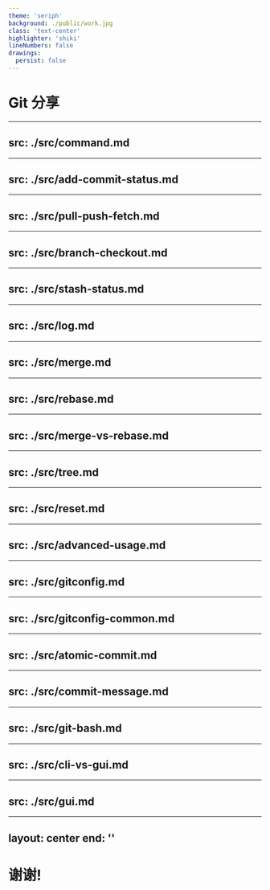 ```yaml
---
theme: 'seriph'
background: ./public/work.jpg
class: 'text-center'
highlighter: 'shiki'
lineNumbers: false
drawings:
  persist: false
---
```


# Git 分享

<!-- 
大家好，本次 Git 分享范围是 Git 的基础使用及基本工作原理。主要目的是让大家对 Git 有新的认识，帮助大家在项目开发中处理代码管理问题和 Git 使用规范。
-->

---
src: ./src/command.md
---

---
src: ./src/add-commit-status.md
---

---
src: ./src/pull-push-fetch.md
---

---
src: ./src/branch-checkout.md
---

---
src: ./src/stash-status.md
---

---
src: ./src/log.md
---

---
src: ./src/merge.md
---

---
src: ./src/rebase.md
---

---
src: ./src/merge-vs-rebase.md
---

---
src: ./src/tree.md
---

---
src: ./src/reset.md
---

---
src: ./src/advanced-usage.md
---

---
src: ./src/gitconfig.md
---

---
src: ./src/gitconfig-common.md
---

---
src: ./src/atomic-commit.md
---

---
src: ./src/commit-message.md
---

---
src: ./src/git-bash.md
---

---
src: ./src/cli-vs-gui.md
---

---
src: ./src/gui.md
---

---
layout: center
end: ''
---

# 谢谢!
